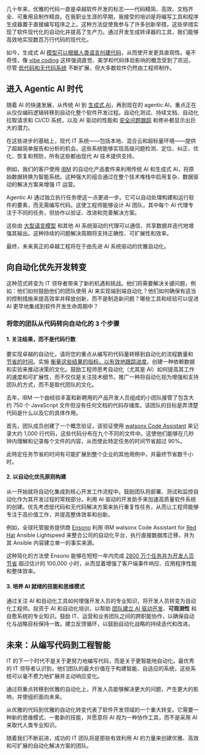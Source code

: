 几十年来，优雅的代码一直是卓越软件开发的标志——代码精简、高效、文档齐全、可重用且制作精良。在我职业生涯的早期，我接受的培训是将编写工具和程序生成器置于直接编写程序之上。这种方法促使我参与了许多创新举措，这些举措实现了软件现代化的自动化并提高了生产力。通过开发生成转译器的工具，我们能够高效地实现数百万行代码的现代化。

如今，生成式 AI [模型可以根据人类语言创建代码](https://thenewstack.io/ai-coding-human-engineers-are-more-important-than-ever/)，从而使开发更具直观性。毫不奇怪，像 [vibe coding](https://thenewstack.io/to-vibe-or-not-to-vibe-when-and-where-to-use-vibe-coding/) 这样强调直觉、美学和代码体验影响的概念受到了欢迎。尽管 [低代码和无代码系统](https://thenewstack.io/low-code-vs-no-code/) 不断扩展，但大多数软件仍然由工程师制作。

## 进入 Agentic AI 时代

随着 AI 的快速发展，从传统 AI 到 [生成式 AI](https://thenewstack.io/ebooks/generative-ai/how-generative-ai-transforms-software-development/)，再到现在的 agentic AI，重点正在从仅仅编码逻辑转移到自动化整个软件开发过程。自动化测试、持续文档、自动化拉取请求和 CI/CD 系统，以及 AI 驱动的性能和 [安全问题跟踪](https://thenewstack.io/how-linux-kernel-deals-with-tracking-cve-security-issues/) 和修补都显示出巨大的潜力。

在这些进步的基础上，现代 IT 系统——包括本地、混合云和超标量环境——提供了超越简单报告和分析的机会。这些系统能够实现高级问题检测、定位、纠正、优化、恢复和预防，所有这些都由现代 AI 技术提供支持。

例如，我们的客户使用 [IBM](https://www.ibm.com?utm_content=inline+mention) 的自动化产品套件来利用传统 AI 和生成式 AI，将原始数据转换为智能系统。这种强大的组合通过在整个技术堆栈中启用复杂、数据驱动的解决方案来增强 IT 运营。

Agentic AI 通过独立执行任务使这一点更进一步。它可以自动处理构建和运行软件的要素，而无需编写代码。这使工程师能够设计 AI 团队，其中每个 AI 代理专注于不同的任务，但协作以验证、改进和完善解决方案。

这些由 [大型语言模型](https://thenewstack.io/what-is-a-large-language-model/) 和其他 AI 系统驱动的代理可以通信、共享数据并迭代地增强其输出。这种持续的问题解决周期将支持正确性、可扩展性和效率。

最终，未来真正的卓越工程将在于由先进 AI 系统驱动的优雅自动化。

## 向自动化优先开发转变

这种范式转变为 IT 领导者带来了新的机遇和挑战。他们将需要解决关键问题，例如：他们如何鼓励他们的团队使用 AI 来实现端到端自动化？他们如何确保有适当的控制措施来提高效率并释放创新，而不是制造新问题？哪些工具和经验可以促进 AI 更早地集成到软件开发生命周期中？

### 将您的团队从代码转向自动化的 3 个步骤

#### 1. 关注结果，而不是代码行数

要实现卓越的自动化，请将您的重点从编写的代码量转移到自动化的流程数量和 [节省的时间](https://www.ibm.com/case-studies/ibm-software-team)。实施 [衡量这些结果的指标，以有效地跟踪进度](https://thenewstack.io/set-goals-and-measure-progress-for-effective-ai-deployment/)。创建一种依赖数据和实验来推动决策的文化。鼓励工程师思考自动化（尤其是 AI）如何提高其工作的速度和可扩展性，而不仅仅是关注技术细节。推广一种将自动化视为增强和支持团队的方式，而不是取代团队的文化。

去年，IBM 一个由经验丰富和新聘用的产品开发人员组成的小团队接管了包含大约 750 个 JavaScript 文件但没有任何文档的代码存储库。该团队的目标是弄清楚代码是什么以及它的具体作用。

首先，团队成员创建了一个概念验证，该验证使用 [watsonx Code Assistant](https://www.ibm.com/case-studies/ibm-software-team) 来记录大约 1,000 行代码，这些代码分布在九个不同的文件中。这使他们能够在几秒钟内理解和记录每个文件的内容，从而使此特定任务的时间节省超过 90%。

此特定任务节省的时间有可能扩展到整个企业的其他用例中，并最终节省数千小时。

#### 2. 以自动化优先原则构建

从一开始就将自动化集成到核心开发工作流程中。鼓励团队将部署、测试和监控自动化作为其开发过程的常规部分。利用 AI 驱动的开发助手来加速高质量软件系统的创建。优先考虑低代码和无代码解决方案来执行重复性任务，从而让工程师能够专注于高价值工作，并提高整体效率和创新。

例如，全球托管服务提供商 [Ensono](https://www.ibm.com/case-studies/ensono) 利用 IBM watsonx Code Assistant for [Red Hat](https://www.openshift.com/try?utm_content=inline+mention) Ansible Lightspeed 来整合公司的自动化平台，执行直接数据库迁移，并为其 Ansible 内容建立单一的事实来源。

这种简化的方法使 Ensono 能够在短短一年内完成 [2800 万个任务并为开发人员节省](https://thenewstack.io/the-roi-of-speed-how-fast-code-delivery-saves-millions/) 超过估计的 100,000 小时，从而显着增强了客户端事件响应、应用程序性能和整体效率。

#### 3. 培养 AI 就绪的技能和思维模式

通过关注 AI 和自动化工具如何增强开发人员的专业知识，将开发人员转变为自动化工程师。投资于 AI 和自动化培训，以帮助 [团队建立 AI 驱动开发](https://thenewstack.io/building-high-performance-software-development-teams-7-tips/)、**可观测性** 和自愈系统的专业知识。鼓励 IT、运营和业务团队之间的跨职能协作，以确保自动化与战略目标保持一致。建立反馈循环，以鼓励自动化战略的持续迭代和改进。

## 未来：从编写代码到工程智能

IT 的下一个时代不是关于更努力地编写代码，而是关于更智能地自动化。最优秀的 IT 领导者认识到，他们团队的最大价值在于构建智能、自适应的系统，这些系统可以毫不费力地扩展并主动响应变化。

通过将重点转移到优雅的自动化上，开发人员能够解决更大的问题，产生更大的影响，并使组织面向未来。

从优雅的代码到优雅的自动化转变代表了软件开发领域的一个重大转变。它需要一种新的思维模式、一套新的技能，并愿意将 AI 视为一种协作工具，而不是采用 AI 来取代人类专业知识。

随着我们不断前进，成功的 IT 团队将是那些有效利用 AI 的力量来创建优雅、高效和可扩展的自动化解决方案的团队。